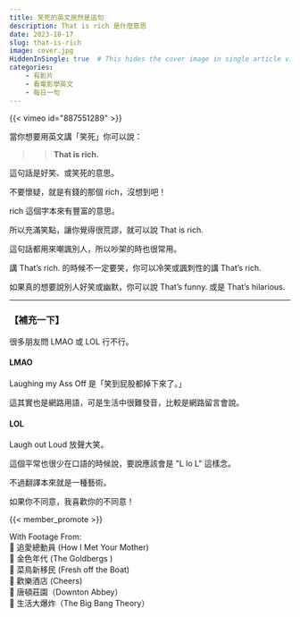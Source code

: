 ```yaml
---
title: 笑死的英文居然是這句
description: That is rich 是什麼意思
date: 2023-10-17
slug: that-is-rich
image: cover.jpg
HiddenInSingle: true  # This hides the cover image in single article view
categories:
    - 有影片
    - 看電影學英文
    - 每日一句
---
```



{{< vimeo id="887551289" >}}


當你想要用英文講「笑死」你可以說：

>> **That is rich.**

這句話是好笑、或笑死的意思。

不要懷疑，就是有錢的那個 rich，沒想到吧！

rich 這個字本來有豐富的意思。

所以充滿笑點，讓你覺得很荒謬，就可以說 That is rich. 

這句話都用來嘲諷別人，所以吵架的時也很常用。

講 That’s rich. 的時候不一定要笑，你可以冷笑或諷刺性的講 That’s rich. 

如果真的想要說別人好笑或幽默，你可以說 That’s funny. 或是 That’s hilarious.  


---

### 【補充一下】

很多朋友問 LMAO 或 LOL 行不行。

#### LMAO 

Laughing my Ass Off 是「笑到屁股都掉下來了。」

這其實也是網路用語，可是生活中很難發音，比較是網路留言會說。

#### LOL 

Laugh out Loud 放聲大笑。

這個平常也很少在口語的時候說，要說應該會是 "L lo L" 這樣念。

不過翻譯本來就是一種藝術。

如果你不同意，我喜歡你的不同意！


{{< member_promote >}}

With Footage From:  
🎥 追愛總動員 (How I Met Your Mother)  
🎥 金色年代 (The Goldbergs )  
🎥 菜鳥新移民 (Fresh off the Boat)  
🎥 歡樂酒店 (Cheers)  
🎥 唐頓莊園（Downton Abbey）  
🎥 生活大爆炸（The Big Bang Theory） 